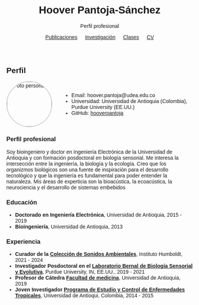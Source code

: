 <!DOCTYPE html>
<html lang="es">
<head>
  <meta charset="UTF-8">
  <meta name="viewport" content="width=device-width,initial-scale=1.0">
  <title>Hoover Pantoja - Perfil</title>
  <style>
    body { font-family: Arial, sans-serif; margin: 2em; }
    header { text-align: center; }
    nav ul { list-style: none; padding: 0; }
    nav li { margin-bottom: 1em; }
  </style>
</head>
<body>
  <header>
    <h1>Hoover Pantoja-Sánchez</h1>
    <p>Perfil profesional</p>
    <nav>
      <ul style="display: flex; justify-content: center; gap: 1.5em; list-style: none; margin: 1em 0; padding: 0;">
        <li><a href="publicaciones/index.html">Publicaciones</a></li>
        <li><a href="investigacion/index.html">Investigación</a></li>
        <li><a href="classes/class1/index.html">Clases</a></li>
        <li><a href="cv/index.html">CV</a></li>
      </ul>
    </nav>
  </header>
  <section id="cv">
    <h2>Perfil</h2>
    <div style="display: flex; align-items: center; gap: 2em;">
      <div>
        <!-- Foto personal, reemplaza 'foto.jpg' por la ruta de tu imagen -->
        <img src="foto.jpg" alt="Foto personal" style="width: 120px; height: 120px; object-fit: cover; border-radius: 50%; border: 2px solid #ccc;" />
      </div>
      <ul style="margin: 0;">
        <li>Email: hoover.pantoja@udea.edu.co</li>
        <li>Universidad: Universidad de Antioquia (Colombia), Purdue University (EE.UU.)</li>
        <li>GitHub: <a href="https://github.com/hooverpantoja">hooverpantoja</a></li>
      </ul>
    </div>
    <h3>Perfil profesional</h3>
    <p>Soy bioingeniero y doctor en Ingeniería Electrónica de la Universidad de Antioquia y con formación posdoctoral en biología sensorial.  Me interesa la intersección entre la ingeniería, la biología y la ecología. Creo que los organizmos biológicos son una fuente de inspiración para el desarrollo tecnológico y que la ingeniería es fundamental para poder entender la naturaleza. Mis áreas de experticia son la bioacústica, la ecoacústica, la neurociencia y el desarrollo de sistemas embebidos</p>
    <h3>Educación</h3>
    <ul>
      <li><strong>Doctorado en Ingeniería Electrónica</strong>, Universidad de Antioquia, 2015 - 2019</li>
      <li><strong>Bioingeniería</strong>, Universidad de Antioquia, 2013</li>
      <!-- Agrega más según sea necesario -->
    </ul>
    <h3>Experiencia</h3>
    <ul>
      <li><strong>Curador de la <a href="https://colecciones.humboldt.org.co/sonidos/">Colección de Sonidos Ambientales</a></strong>, Instituto Humboldt, 2021 - 2024</li>
      <li><strong>Investigador Posdoctoral en el <a href="https://bernal-lab.weebly.com/team.html">Laboratorio Bernal de Biología Sensorial y Evolutiva</a></strong>, Purdue University, IN, EE.UU., 2019 - 2021</li>
      <li><strong>Profesor de Cátedra <a href="https://pecet-colombia.org/pecet/">Facultad de medicina</a></strong>, Universidad de Antioquia, 2019 </li>
      <li><strong>Joven Investigador <a href="https://pecet-colombia.org/pecet/">Programa de Estudio y Control de Enfermedades Tropicales</a></strong>, Universidad de Antioqui, Colombia, 2014 - 2015</li>
      <!-- Agrega más según sea necesario -->
    </ul>
  </section>
</body>
</html>